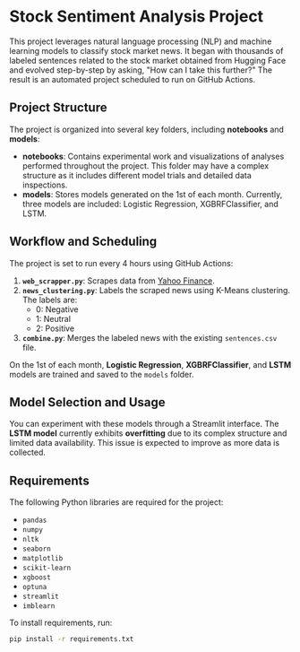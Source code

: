 # Stock Sentiment Analysis Project

This project leverages natural language processing (NLP) and machine learning models to classify stock market news. It began with thousands of labeled sentences related to the stock market obtained from Hugging Face and evolved step-by-step by asking, "How can I take this further?" The result is an automated project scheduled to run on GitHub Actions.

## Project Structure

The project is organized into several key folders, including **notebooks** and **models**:
- **notebooks**: Contains experimental work and visualizations of analyses performed throughout the project. This folder may have a complex structure as it includes different model trials and detailed data inspections.
- **models**: Stores models generated on the 1st of each month. Currently, three models are included: Logistic Regression, XGBRFClassifier, and LSTM.

## Workflow and Scheduling

The project is set to run every 4 hours using GitHub Actions:
1. **`web_scrapper.py`**: Scrapes data from [Yahoo Finance](https://finance.yahoo.com/topic/stock-market-news/).
2. **`news_clustering.py`**: Labels the scraped news using K-Means clustering. The labels are:
   - 0: Negative
   - 1: Neutral
   - 2: Positive
3. **`combine.py`**: Merges the labeled news with the existing `sentences.csv` file.

On the 1st of each month, **Logistic Regression**, **XGBRFClassifier**, and **LSTM** models are trained and saved to the `models` folder.

## Model Selection and Usage

You can experiment with these models through a Streamlit interface. The **LSTM model** currently exhibits **overfitting** due to its complex structure and limited data availability. This issue is expected to improve as more data is collected.

## Requirements

The following Python libraries are required for the project:
- `pandas`
- `numpy`
- `nltk`
- `seaborn`
- `matplotlib`
- `scikit-learn`
- `xgboost`
- `optuna`
- `streamlit`
- `imblearn`

To install requirements, run:
```bash
pip install -r requirements.txt

